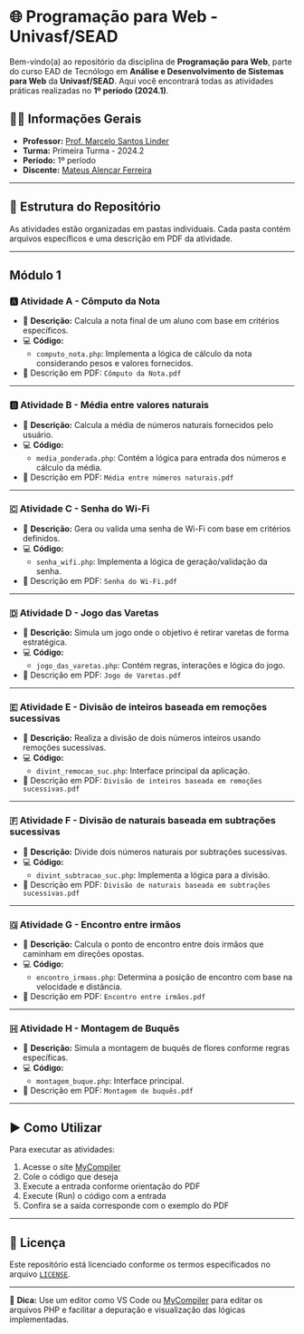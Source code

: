 # 🌐 Programação para Web - Univasf/SEAD

Bem-vindo(a) ao repositório da disciplina de **Programação para Web**, parte do curso EAD de Tecnólogo em **Análise e Desenvolvimento de Sistemas para Web** da **Univasf/SEAD**. Aqui você encontrará todas as atividades práticas realizadas no **1º período (2024.1)**.

## 👨‍🏫 Informações Gerais

- **Professor:** [Prof. Marcelo Santos Linder](http://lattes.cnpq.br/0118309756941390)
- **Turma:** Primeira Turma - 2024.2
- **Período:** 1º período
- **Discente:** [Mateus Alencar Ferreira](https://github.com/ferreiramateusalencar/)

---

## 📁 Estrutura do Repositório

As atividades estão organizadas em pastas individuais. Cada pasta contém arquivos específicos e uma descrição em PDF da atividade.

---
## Módulo 1

### 🅰️ Atividade A - Cômputo da Nota
- 📄 **Descrição:** Calcula a nota final de um aluno com base em critérios específicos.
- 💻 **Código:**
  - `computo_nota.php`: Implementa a lógica de cálculo da nota considerando pesos e valores fornecidos.
- 📘 Descrição em PDF: `Cômputo da Nota.pdf`

---

### 🅱️ Atividade B - Média entre valores naturais
- 📄 **Descrição:** Calcula a média de números naturais fornecidos pelo usuário.
- 💻 **Código:**
  - `media_ponderada.php`: Contém a lógica para entrada dos números e cálculo da média.
- 📘 Descrição em PDF: `Média entre números naturais.pdf`

---

### 🇨 Atividade C - Senha do Wi-Fi
- 📄 **Descrição:** Gera ou valida uma senha de Wi-Fi com base em critérios definidos.
- 💻 **Código:**
  - `senha_wifi.php`: Implementa a lógica de geração/validação da senha.
- 📘 Descrição em PDF: `Senha do Wi-Fi.pdf`

---

### 🇩 Atividade D - Jogo das Varetas
- 📄 **Descrição:** Simula um jogo onde o objetivo é retirar varetas de forma estratégica.
- 💻 **Código:**
  - `jogo_das_varetas.php`: Contém regras, interações e lógica do jogo.
- 📘 Descrição em PDF: `Jogo de Varetas.pdf`

---

### 🇪 Atividade E - Divisão de inteiros baseada em remoções sucessivas
- 📄 **Descrição:** Realiza a divisão de dois números inteiros usando remoções sucessivas.
- 💻 **Código:**
  - `divint_remocao_suc.php`: Interface principal da aplicação.
- 📘 Descrição em PDF: `Divisão de inteiros baseada em remoções sucessivas.pdf`

---

### 🇫 Atividade F - Divisão de naturais baseada em subtrações sucessivas
- 📄 **Descrição:** Divide dois números naturais por subtrações sucessivas.
- 💻 **Código:**
  - `divint_subtracao_suc.php`: Implementa a lógica para a divisão.
- 📘 Descrição em PDF: `Divisão de naturais baseada em subtrações sucessivas.pdf`

---

### 🇬 Atividade G - Encontro entre irmãos
- 📄 **Descrição:** Calcula o ponto de encontro entre dois irmãos que caminham em direções opostas.
- 💻 **Código:**
  - `encontro_irmaos.php`: Determina a posição de encontro com base na velocidade e distância.
- 📘 Descrição em PDF: `Encontro entre irmãos.pdf`

---

### 🇭 Atividade H - Montagem de Buquês
- 📄 **Descrição:** Simula a montagem de buquês de flores conforme regras específicas.
- 💻 **Código:**
  - `montagem_buque.php`: Interface principal.
- 📘 Descrição em PDF: `Montagem de buquês.pdf`

---

## ▶️ Como Utilizar

Para executar as atividades:
1. Acesse o site [MyCompiler](https://www.mycompiler.io/pt/new/php)
2. Cole o código que deseja
3. Execute a entrada conforme orientação do PDF
4. Execute (Run) o código com a entrada
5. Confira se a saída corresponde com o exemplo do PDF

---

## 📜 Licença

Este repositório está licenciado conforme os termos especificados no arquivo [`LICENSE`](LICENSE).

---

📌 **Dica:** Use um editor como VS Code ou [MyCompiler](https://www.mycompiler.io/pt/new/php) para editar os arquivos PHP e facilitar a depuração e visualização das lógicas implementadas.
